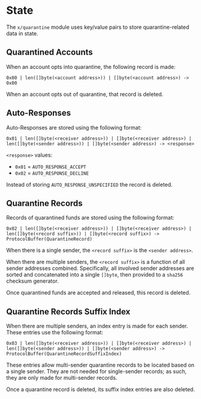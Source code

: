 <!--
order: 2
-->

# State

The `x/quarantine` module uses key/value pairs to store quarantine-related data in state.

## Quarantined Accounts

When an account opts into quarantine, the following record is made:

```
0x00 | len([]byte(<account address>)) | []byte(<account address>) -> 0x00
```

When an account opts out of quarantine, that record is deleted.

## Auto-Responses

Auto-Responses are stored using the following format:

```
0x01 | len([]byte(<receiver address>)) | []byte(<receiver address>) | len([]byte(<sender address>)) | []byte(<sender address>) -> <response> 
```

`<response>` values:
- `0x01` = `AUTO_RESPONSE_ACCEPT`
- `0x02` = `AUTO_RESPONSE_DECLINE`

Instead of storing `AUTO_RESPONSE_UNSPECIFIED` the record is deleted.

## Quarantine Records

Records of quarantined funds are stored using the following format:

```
0x02 | len([]byte(<receiver address>)) | []byte(<receiver address>) | len([]byte(<record suffix>)) | []byte(<record suffix>) -> ProtocolBuffer(QuarantineRecord) 
```

When there is a single sender, the `<record suffix>` is the `<sender address>`.

When there are multiple senders, the `<record suffix>` is a function of all sender addresses combined.
Specifically, all involved sender addresses are sorted and concatenated into a single `[]byte`, then provided to a `sha256` checksum generator.

Once quarantined funds are accepted and released, this record is deleted.

## Quarantine Records Suffix Index

When there are multiple senders, an index entry is made for each sender.
These entries use the following format:

```
0x03 | len([]byte(<receiver address>)) | []byte(<receiver address>) | len([]byte(<sender address>)) | []byte(<sender address>) -> ProtocolBuffer(QuarantineRecordSuffixIndex)
```

These entries allow multi-sender quarantine records to be located based on a single sender.
They are not needed for single-sender records; as such, they are only made for multi-sender records. 

Once a quarantine record is deleted, its suffix index entries are also deleted.
